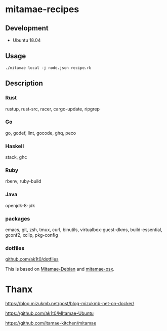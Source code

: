 # mitamae-recipes

## Development
- Ubuntu 18.04

## Usage
```
./mitamae local -j node.json recipe.rb
```

## Description

### Rust
rustup, rust-src, racer, cargo-update, ripgrep

### Go
go, godef, lint, gocode, ghq, peco

### Haskell
stack, ghc

### Ruby
rbenv, ruby-build

### Java
openjdk-8-jdk

### packages
emacs, git, zsh, tmux, curl, binutils, virtualbox-guest-dkms, build-essential, gconf2, xclip, pkg-config

### dotfiles
[github.com/ak1t0/dotfiles](https://github.com/ak1t0/dotfiles)  

This is based on [Mitamae-Debian](https://github.com/taroooyan/mitamae-debian) and [mitamae-osx](https://github.com/upamune/mitamae-osx).

# Thanx

https://blog.mizukmb.net/post/blog-mizukmb-net-on-docker/

https://github.com/ak1t0/MItamae-Ubuntu

https://github.com/itamae-kitchen/mitamae